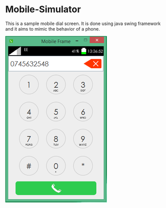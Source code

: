 # Mobile-Simulator
This is a sample mobile dial screen. It is done using java swing framework and it aims to mimic the behavior of a phone.

![Mobile Simulator Demo](https://github.com/filippella/Mobile-Simulator/blob/master/screenshot/demo.PNG)
